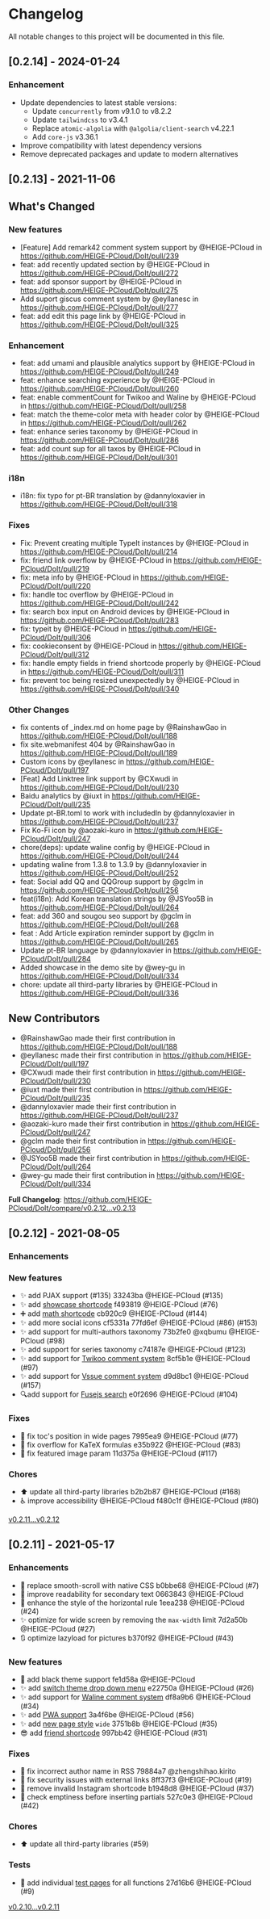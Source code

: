 # Changelog
All notable changes to this project will be documented in this file.

## [0.2.14] - 2024-01-24

### Enhancement
* Update dependencies to latest stable versions:
  * Update `concurrently` from v9.1.0 to v8.2.2
  * Update `tailwindcss` to v3.4.1
  * Replace `atomic-algolia` with `@algolia/client-search` v4.22.1
  * Add `core-js` v3.36.1
* Improve compatibility with latest dependency versions
* Remove deprecated packages and update to modern alternatives

## [0.2.13] - 2021-11-06

## What's Changed
### New features
* [Feature] Add remark42 comment system support by @HEIGE-PCloud in https://github.com/HEIGE-PCloud/DoIt/pull/239
* feat: add recently updated section by @HEIGE-PCloud in https://github.com/HEIGE-PCloud/DoIt/pull/272
* feat: add sponsor support by @HEIGE-PCloud in https://github.com/HEIGE-PCloud/DoIt/pull/275
* Add suport giscus comment system by @eyllanesc in https://github.com/HEIGE-PCloud/DoIt/pull/277
* feat: add edit this page link by @HEIGE-PCloud in https://github.com/HEIGE-PCloud/DoIt/pull/325
### Enhancement
* feat: add umami and plausible analytics support by @HEIGE-PCloud in https://github.com/HEIGE-PCloud/DoIt/pull/249
* feat: enhance searching experience by @HEIGE-PCloud in https://github.com/HEIGE-PCloud/DoIt/pull/260
* feat: enable commentCount for Twikoo and Waline by @HEIGE-PCloud in https://github.com/HEIGE-PCloud/DoIt/pull/258
* feat: match the theme-color meta with header color by @HEIGE-PCloud in https://github.com/HEIGE-PCloud/DoIt/pull/262
* feat: enhance series taxonomy by @HEIGE-PCloud in https://github.com/HEIGE-PCloud/DoIt/pull/286
* feat: add count sup for all taxos by @HEIGE-PCloud in https://github.com/HEIGE-PCloud/DoIt/pull/301
### i18n
* i18n: fix typo for pt-BR translation by @dannyloxavier in https://github.com/HEIGE-PCloud/DoIt/pull/318
### Fixes
* Fix: Prevent creating multiple TypeIt instances by @HEIGE-PCloud in https://github.com/HEIGE-PCloud/DoIt/pull/214
* fix: friend link overflow by @HEIGE-PCloud in https://github.com/HEIGE-PCloud/DoIt/pull/219
* fix: meta info by @HEIGE-PCloud in https://github.com/HEIGE-PCloud/DoIt/pull/220
* fix: handle toc overflow by @HEIGE-PCloud in https://github.com/HEIGE-PCloud/DoIt/pull/242
* fix: search box input on Android devices by @HEIGE-PCloud in https://github.com/HEIGE-PCloud/DoIt/pull/283
* fix: typeit by @HEIGE-PCloud in https://github.com/HEIGE-PCloud/DoIt/pull/306
* fix: cookieconsent by @HEIGE-PCloud in https://github.com/HEIGE-PCloud/DoIt/pull/312
* fix: handle empty fields in friend shortcode properly by @HEIGE-PCloud in https://github.com/HEIGE-PCloud/DoIt/pull/311
* fix: prevent toc being resized unexpectedly by @HEIGE-PCloud in https://github.com/HEIGE-PCloud/DoIt/pull/340
### Other Changes
* fix contents of _index.md on home page by @RainshawGao in https://github.com/HEIGE-PCloud/DoIt/pull/188
* fix site.webmanifest 404 by @RainshawGao in https://github.com/HEIGE-PCloud/DoIt/pull/189
* Custom icons by @eyllanesc in https://github.com/HEIGE-PCloud/DoIt/pull/197
* [Feat] Add Linktree link support by @CXwudi in https://github.com/HEIGE-PCloud/DoIt/pull/230
* Baidu analytics by @iuxt in https://github.com/HEIGE-PCloud/DoIt/pull/235
* Update pt-BR.toml to work with includedIn by @dannyloxavier in https://github.com/HEIGE-PCloud/DoIt/pull/237
* Fix Ko-Fi icon by @aozaki-kuro in https://github.com/HEIGE-PCloud/DoIt/pull/247
* chore(deps): update waline config by @HEIGE-PCloud in https://github.com/HEIGE-PCloud/DoIt/pull/244
* updating waline from 1.3.8 to 1.3.9 by @dannyloxavier in https://github.com/HEIGE-PCloud/DoIt/pull/252
* feat: Social add QQ and QQGroup support by @gclm in https://github.com/HEIGE-PCloud/DoIt/pull/256
* feat(i18n): Add Korean translation strings by @JSYoo5B in https://github.com/HEIGE-PCloud/DoIt/pull/264
* feat: add 360 and sougou seo support by @gclm in https://github.com/HEIGE-PCloud/DoIt/pull/268
* feat : Add Article expiration reminder support by @gclm in https://github.com/HEIGE-PCloud/DoIt/pull/265
* Update pt-BR language by @dannyloxavier in https://github.com/HEIGE-PCloud/DoIt/pull/284
* Added showcase in the demo site by @wey-gu in https://github.com/HEIGE-PCloud/DoIt/pull/334
* chore: update all third-party libraries  by @HEIGE-PCloud in https://github.com/HEIGE-PCloud/DoIt/pull/336

## New Contributors
* @RainshawGao made their first contribution in https://github.com/HEIGE-PCloud/DoIt/pull/188
* @eyllanesc made their first contribution in https://github.com/HEIGE-PCloud/DoIt/pull/197
* @CXwudi made their first contribution in https://github.com/HEIGE-PCloud/DoIt/pull/230
* @iuxt made their first contribution in https://github.com/HEIGE-PCloud/DoIt/pull/235
* @dannyloxavier made their first contribution in https://github.com/HEIGE-PCloud/DoIt/pull/237
* @aozaki-kuro made their first contribution in https://github.com/HEIGE-PCloud/DoIt/pull/247
* @gclm made their first contribution in https://github.com/HEIGE-PCloud/DoIt/pull/256
* @JSYoo5B made their first contribution in https://github.com/HEIGE-PCloud/DoIt/pull/264
* @wey-gu made their first contribution in https://github.com/HEIGE-PCloud/DoIt/pull/334

**Full Changelog**: https://github.com/HEIGE-PCloud/DoIt/compare/v0.2.12...v0.2.13

## [0.2.12] - 2021-08-05

### Enhancements

### New features
- ✨ add PJAX support (#135) 33243ba @HEIGE-PCloud (#135)
- ✨ add [showcase shortcode](https://hugodoit.pages.dev/theme-documentation-extended-shortcodes/#13-showcase) f493819 @HEIGE-PCloud (#76)
- ➕ add [math shortcode](https://hugodoit.pages.dev/theme-documentation-extended-shortcodes/#14-math) cb920c9 @HEIGE-PCloud  (#144)
- ✨ add more social icons cf5331a 77fd6ef @HEIGE-PCloud (#86) (#153)
- ✨ add support for multi-authors taxonomy 73b2fe0 @xqbumu @HEIGE-PCloud (#98)
- ✨ add support for series taxonomy c74187e @HEIGE-PCloud (#123)
- ✨ add support for [Twikoo comment system](https://twikoo.js.org) 8cf5b1e @HEIGE-PCloud (#97)
- ✨ add support for [Vssue comment system](https://vssue.js.org) d9d8bc1 @HEIGE-PCloud (#157)
- 🔍add support for [Fusejs search](https://fusejs.io/) e0f2696 @HEIGE-PCloud (#104)

### Fixes
- 🐛 fix toc's position in wide pages 7995ea9 @HEIGE-PCloud (#77)
- 🐛 fix overflow for KaTeX formulas e35b922 @HEIGE-PCloud (#83)
- 🐛 fix featured image param 11d375a @HEIGE-PCloud (#117)

### Chores
- ⬆️ update all third-party libraries b2b2b87 @HEIGE-PCloud (#168)
- ♿ improve accessibility @HEIGE-PCloud f480c1f @HEIGE-PCloud (#80)

[v0.2.11...v0.2.12](https://github.com/HEIGE-PCloud/DoIt/compare/v0.2.11...v0.2.12)

## [0.2.11] - 2021-05-17

### Enhancements
- 📜 replace smooth-scroll with native CSS b0bbe68 @HEIGE-PCloud (#7)
- 📖 improve readability for secondary text 0663843 @HEIGE-PCloud
- 📏 enhance the style of the horizontal rule 1eea238 @HEIGE-PCloud (#24)
- ✨ optimize for wide screen by removing the `max-width` limit 7d2a50b @HEIGE-PCloud (#27)
- 🔃 optimize lazyload for pictures b370f92 @HEIGE-PCloud (#43)

### New features
- 🖤 add black theme support fe1d58a @HEIGE-PCloud
- ✨ add [switch theme drop down menu](https://hugodoit.pages.dev/theme-documentation-basics/#site-configuration) e22750a @HEIGE-PCloud (#26)
- ✨ add support for [Waline comment system](https://waline.js.org) df8a9b6 @HEIGE-PCloud (#34)
- ✨ add [PWA support](https://hugodoit.pages.dev/pwa-support) 3a4f6be @HEIGE-PCloud (#56)
- ✨ add [new page style](https://hugodoit.pages.dev/theme-documentation-basics/#site-configuration) `wide` 3751b8b @HEIGE-PCloud (#35)
- 😎 add [friend shortcode](https://hugodoit.pages.dev/theme-documentation-extended-shortcodes/#12-friend) 997bb42 @HEIGE-PCloud (#31)

### Fixes
- 🐛 fix incorrect author name in RSS 79884a7 @zhengshihao.kirito
- 🐛 fix security issues with external links 8ff37f3 @HEIGE-PCloud (#19)
- 🐛 remove invalid Instagram shortcode b1948d8 @HEIGE-PCloud (#37)
- 🐛 check emptiness before inserting partials 527c0e3 @HEIGE-PCloud (#42)

### Chores
- ⬆️ update all third-party libraries (#59)

### Tests
- 🧪 add individual [test pages](https://hugodoit.pages.dev/categories/tests/) for all functions 27d16b6 @HEIGE-PCloud (#9)

[v0.2.10...v0.2.11](https://github.com/HEIGE-PCloud/DoIt/compare/v0.2.10...v0.2.11)

